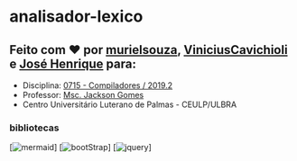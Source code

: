 # analisador-lexico
## Feito com ❤ por [murielsouza](https://github.com/murielsouza/), [ViniciusCavichioli](https://github.com/ViniciusCavichioli/) e [José Henrique](https://github.com/jhcb007/) para:

   * Disciplina: [0715 - Compiladores / 2019.2](http://ulbra-to.br/cursos/Ciencia-da-Computacao/2019/2/turmas/0715) 
   * Professor: [Msc. Jackson Gomes](https://github.com/jacksongomesbr)
   * Centro Universitário Luterano de Palmas - CEULP/ULBRA

### bibliotecas
[![mermaid](https://img.shields.io/badge/mermaid-8.3.1-yellowgreen.svg)]
[![bootStrap](http://img.shields.io/badge/bootstrap-4.3.1-blues.svg)]
[![jquery](https://img.shields.io/badge/jquery-3.3.1-oranges.svg)]
